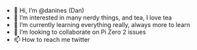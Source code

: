 - 👋 Hi, I’m @danines (Dan)
- 👀 I’m interested in many nerdy things, and tea, I love tea
- 🌱 I’m currently learning everything really, always more to learn
- 💞️ I’m looking to collaborate on Pi Zero 2 issues
- 📫 How to reach me twitter

<!---
danines/danines is a ✨ special ✨ repository because its `README.md` (this file) appears on your GitHub profile.
You can click the Preview link to take a look at your changes.
--->
